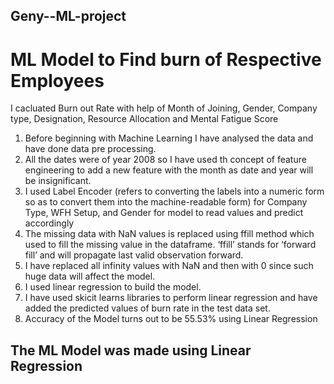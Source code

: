 ## Geny--ML-project
# ML Model to Find burn of Respective Employees 
I cacluated Burn out Rate with help of Month of Joining, Gender, Company type, Designation, Resource Allocation and Mental Fatigue Score
  1. Before beginning with Machine Learning I have analysed the data and have done data pre processing.
  2. All the dates were of year 2008 so I have used th concept of feature engineering to add a new feature with the month as date and year will be insignificant.
  3. I used Label Encoder (refers to converting the labels into a numeric form so as to convert them into the machine-readable form) for Company Type, WFH Setup, and Gender for        model to read values and predict accordingly
  4. The missing data with NaN values is replaced using ffill method which used to fill the missing value in the dataframe. ‘ffill’ stands for ‘forward fill’ and will propagate        last valid observation forward.
  5. I have replaced all infinity values with NaN and then with 0 since such huge data will affect the model.
  6. I used linear regression to build the model.
  7. I have used skicit learns libraries to perform linear regression and have added the predicted values of burn rate in the test data set.
  8.  Accuracy of the Model turns out to be 55.53% using Linear Regression

## The ML Model was made using Linear Regression
